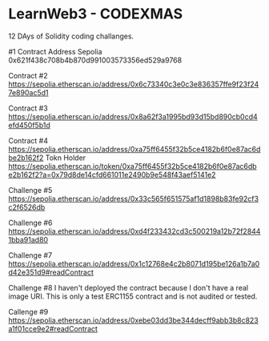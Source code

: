 # LearnWeb3 - CODEXMAS
12 DAys of Solidity coding challanges.

#1
Contract Address Sepolia
0x621f438c708b4b870d991003573356ed529a9768

Contract #2
https://sepolia.etherscan.io/address/0x6c73340c3e0c3e836357ffe9f23f247e890ac5d1

Contract #3
https://sepolia.etherscan.io/address/0x8a62f3a1995bd93d15bd890cb0cd4efd450f5b1d

Contract #4
https://sepolia.etherscan.io/address/0xa75ff6455f32b5ce4182b6f0e87ac6dbe2b162f2
Tokn Holder 
https://sepolia.etherscan.io/token/0xa75ff6455f32b5ce4182b6f0e87ac6dbe2b162f2?a=0x79d8de14cfd661011e2490b9e548f43aef5141e2

Challenge #5
https://sepolia.etherscan.io/address/0x33c565f651575af1d1898b83fe92cf3c2f6526db

Challenge #6
https://sepolia.etherscan.io/address/0xd4f233432cd3c500219a12b72f28441bba91ad80

Challenge #7
https://sepolia.etherscan.io/address/0x1c12768e4c2b8071d195be126a1b7a0d42e351d9#readContract

Challenge #8
I haven't deployed the contract because I don't have a real image URI. This is only a test ERC1155 contract and is not audited or tested.

Callenge #9
https://sepolia.etherscan.io/address/0xebe03dd3be344decff9abb3b8c823a1f01cce9e2#readContract
